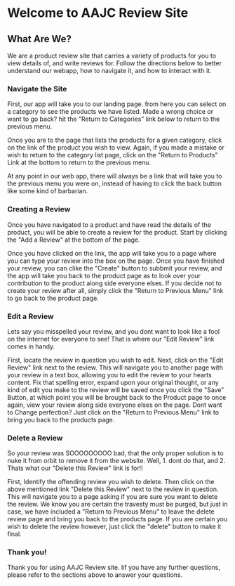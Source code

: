 <h1> Welcome to AAJC Review Site </h1>

<h2> What Are We? </h2>
<p> We are a product review site that carries a variety of products for you to view details of, and write reviews for. Follow the directions below to better understand our webapp, how to navigate it, and how to interact with it. </p>

<h3>Navigate the Site</h3>
<p><span>First, our app will take you to our landing page. from here you can select on a category to see the products we have listed. Made a wrong choice or want to go back? hit the "Return to Categories" link below to return to the previous menu.</span>
  
  <span>Once you are to the page that lists the products for a given category, click on the link of the product you wish to view. Again, if you made a mistake or wish to return to the category list page, click on the "Return to Products" Link at the bottom to return to the previous menu.</span>
  
  <span>At any point in our web app, there will always be a link that will take you to the previous menu you were on, instead of having to click the back button like some kind of barbarian.</span>
  </p>

<h3>Creating a Review</h3>
<p><span>Once you have navigated to a product and have read the details of the product, you will be able to create a review for the product. Start by clicking the "Add a Review" at the bottom of the page.</span>
  
  <span>Once you have clicked on the link, the app will take you to a page where you can type your review into the box on the page. Once you have finished your review, you can clike the "Create" button to subbmit your review, and the app will take you back to the product page as to look over your contribution to the product along side everyone elses. If you decide not to create your review after all, simply click the "Return to Previous Menu" link to go back to the product page.</span>
</p>

<h3>Edit a Review</h3>
<p><span>Lets say you misspelled your review, and you dont want to look like a fool on the internet for everyone to see! That is where our "Edit Review" link comes in handy.</span>
  
  <span>First, locate the review in question you wish to edit. Next, click on the "Edit Review" link next to the review. This will navigate you to another page with your review in a text box, allowing you to edit the review to your hearts content. Fix that spelling error, expand upon your original thought, or any kind of edit you make to the review will be saved once you click the "Save" Button, at which point you will be brought back to the Product page to once again, view your review along side everyone elses on the page. Dont want to Change perfection? Just click on the "Return to Previous Menu" link to bring you back to the products page.</span>
</p>

<h3>Delete a Review</h3>
<p><span>So your review was SOOOOOOOOO bad, that the only proper solution is to nuke it from orbit to remove it from the website. Well, 1. dont do that, and 2. Thats what our "Delete this Review" link is for!!</span>

<span>First, Identify the offending review you wish to delete. Then click on the above mentioned link "Delete this Review" next to the review in question. This will navigate you to a page asking if you are sure you want to delete the review. We know you are certain the travesty must be purged, but just in case, we have included a "Return to Previous Menu" to leave the delete review page and bring you back to the products page.  If you are certain you wish to delete the review however, just click the "delete" button to make it final.</span>
</p>

<h3>Thank you!</h3>
<p>Thank you for using AAJC Review site. Iif you have any further questions, please refer to the sections above to answer your questions.</p>
